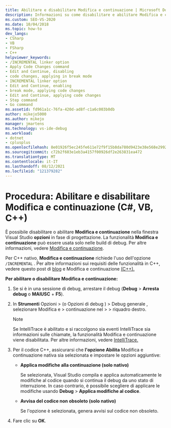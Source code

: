 ```yaml
---
title: Abilitare e disabilitare Modifica e continuazione | Microsoft Docs
description: Informazioni su come disabilitare e abilitare Modifica e continuazione nelle opzioni Visual Studio in fase di progettazione. La funzionalità Modifica e continuazione può essere utilizzata solo nelle build di debug.
ms.custom: SEO-VS-2020
ms.date: 10/04/2018
ms.topic: how-to
dev_langs:
- CSharp
- VB
- FSharp
- C++
helpviewer_keywords:
- /INCREMENTAL linker option
- Apply Code Changes command
- Edit and Continue, disabling
- code changes, applying in break mode
- INCREMENTAL linker option
- Edit and Continue, enabling
- break mode, applying code changes
- Edit and Continue, applying code changes
- Step command
- Go command
ms.assetid: fd961a1c-76fa-420d-ad8f-c1a6c003b0db
author: mikejo5000
ms.author: mikejo
manager: jmartens
ms.technology: vs-ide-debug
ms.workload:
- dotnet
- cplusplus
ms.openlocfilehash: 8e01926f5ec245fe611e72f9f15b8da780d9423e38e568e2992869ebd9a55db1
ms.sourcegitcommit: c72b2f603e1eb3a4157f00926df2e263831ea472
ms.translationtype: MT
ms.contentlocale: it-IT
ms.lasthandoff: 08/12/2021
ms.locfileid: "121379282"
---
```

# <a name="how-to-enable-and-disable-edit-and-continue-c-vb-c"></a>Procedura: Abilitare e disabilitare Modifica e continuazione (C#, VB, C++)

È possibile disabilitare o abilitare **Modifica e continuazione** nella finestra Visual Studio **opzioni** in fase di progettazione. La funzionalità **Modifica e continuazione** può essere usata solo nelle build di debug. Per altre informazioni, vedere [Modifica e continuazione](../debugger/edit-and-continue.md).

Per C++ nativo, **Modifica e continuazione** richiede l'uso dell'opzione `/INCREMENTAL` . Per altre informazioni sui requisiti delle funzionalità in C++, vedere questo post di [blog](https://devblogs.microsoft.com/cppblog/c-edit-and-continue-in-visual-studio-2015-update-3/) e Modifica e continuazione [(C++).](../debugger/edit-and-continue-visual-cpp.md)

**Per abilitare o disabilitare Modifica e continuazione:**

1. Se si è in una sessione di debug, arrestare il debug (**Debug**  >  **Arresta debug** o **MAIUSC** + **F5**).

1. In **Strumenti** Opzioni > (o Opzioni di debug ) > Debug generale , selezionare Modifica e  >   continuazione nel   >     >  riquadro destro. 

    > [!NOTE]
    > Se IntelliTrace è abilitato e si raccolgono sia eventi IntelliTrace sia informazioni sulle chiamate, la funzionalità Modifica e continuazione viene disabilitata. Per altre informazioni, vedere [IntelliTrace.](../debugger/intellitrace.md)

1. Per il codice C++, assicurarsi che **l'opzione Abilita** Modifica e continuazione nativa sia selezionata e impostare le opzioni aggiuntive:
    - **Applica modifiche alla continuazione (solo nativo)**

      Se selezionata, Visual Studio compila e applica automaticamente le modifiche al codice quando si continua il debug da uno stato di interruzione. In caso contrario, è possibile scegliere di applicare le modifiche usando **Debug**  >  **Applica modifiche al codice**.

    - **Avvisa del codice non obsoleto (solo nativo)**

      Se l'opzione è selezionata, genera avvisi sul codice non obsoleto.

1. Fare clic su **OK**.
